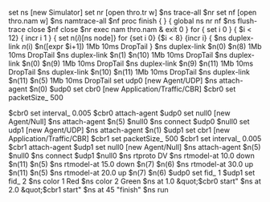 set ns [new Simulator]
set nr [open thro.tr w]
$ns trace-all $nr
set nf [open thro.nam w]
$ns namtrace-all $nf
proc finish { } {
global ns nr nf
$ns flush-trace
close $nf
close $nr
exec nam thro.nam &amp;
exit 0
}
for { set i 0 } { $i &lt; 12} { incr i 1 } {
set n($i) [$ns node]}
for {set i 0} {$i &lt; 8} {incr i} {
$ns duplex-link $n($i) $n([expr $i+1]) 1Mb 10ms DropTail }
$ns duplex-link $n(0) $n(8) 1Mb 10ms DropTail
$ns duplex-link $n(1) $n(10) 1Mb 10ms DropTail
$ns duplex-link $n(0) $n(9) 1Mb 10ms DropTail
$ns duplex-link $n(9) $n(11) 1Mb 10ms DropTail
$ns duplex-link $n(10) $n(11) 1Mb 10ms DropTail
$ns duplex-link $n(11) $n(5) 1Mb 10ms DropTail
set udp0 [new Agent/UDP]
$ns attach-agent $n(0) $udp0
set cbr0 [new Application/Traffic/CBR]
$cbr0 set packetSize_ 500

$cbr0 set interval_ 0.005
$cbr0 attach-agent $udp0
set null0 [new Agent/Null]
$ns attach-agent $n(5) $null0
$ns connect $udp0 $null0
set udp1 [new Agent/UDP]
$ns attach-agent $n(1) $udp1
set cbr1 [new Application/Traffic/CBR]
$cbr1 set packetSize_ 500
$cbr1 set interval_ 0.005
$cbr1 attach-agent $udp1
set null0 [new Agent/Null]
$ns attach-agent $n(5) $null0
$ns connect $udp1 $null0
$ns rtproto DV
$ns rtmodel-at 10.0 down $n(11) $n(5)
$ns rtmodel-at 15.0 down $n(7) $n(6)
$ns rtmodel-at 30.0 up $n(11) $n(5)
$ns rtmodel-at 20.0 up $n(7) $n(6)
$udp0 set fid_ 1
$udp1 set fid_ 2
$ns color 1 Red
$ns color 2 Green
$ns at 1.0 &quot;$cbr0 start&quot;
$ns at 2.0 &quot;$cbr1 start&quot;
$ns at 45 &quot;finish&quot;
$ns run
